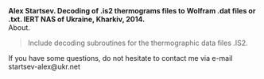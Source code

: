 <div><b> Alex Startsev. Decoding of .is2 thermograms files to Wolfram .dat files or .txt. IERT NAS of Ukraine, Kharkiv, 2014. </b></div>
<div> About. 
<blockquote>
<p> Include decoding subroutines for the thermographic data files .IS2. 
</p>
</blockquote>
</div>

<div> If you have some questions, do not hesitate to contact me via e-mail startsev-alex@ukr.net </div>

